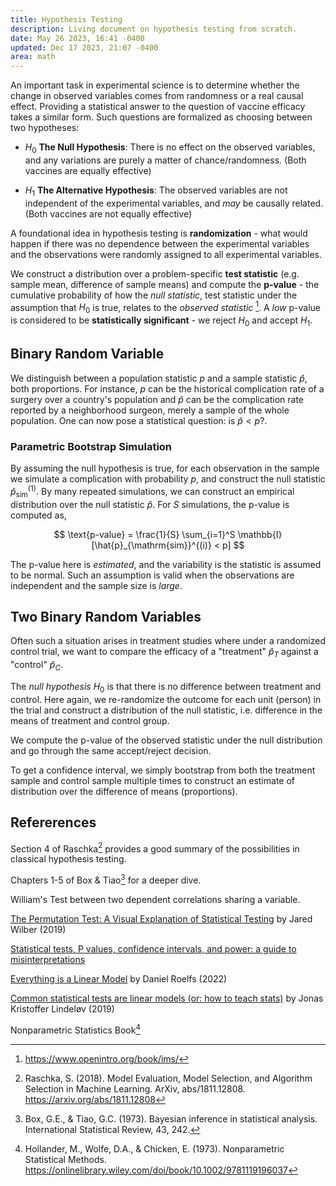 ```yaml
---
title: Hypothesis Testing
description: Living document on hypothesis testing from scratch.
date: May 26 2023, 16:41 -0400
updated: Dec 17 2023, 21:07 -0400
area: math
---
```


An important task in experimental science is to determine whether the change in observed variables comes from randomness or a real causal effect. Providing a statistical answer to the question of vaccine efficacy takes a similar form. Such questions are formalized as choosing between two hypotheses:

- $H_0$ **The Null Hypothesis**: There is no effect on the observed variables, and any variations are purely a matter of chance/randomness. (Both vaccines are equally effective)

* $H_1$ **The Alternative Hypothesis**: The observed variables are not independent of the experimental variables, and _may_ be causally related. (Both vaccines are not equally effective)

A foundational idea in hypothesis testing is **randomization** - what would happen if there was no dependence between the experimental variables and the observations were randomly assigned to all experimental variables.

We construct a distribution over a problem-specific **test statistic** (e.g. sample mean, difference of sample means) and compute the **p-value** - the cumulative probability of how the _null statistic_, test statistic under the assumption that $H_0$ is true, relates to the _observed statistic_ [^@IMS2023]. A _low_ p-value is considered to be **statistically significant** - we reject $H_0$ and accept $H_1$.

## Binary Random Variable

We distinguish between a population statistic $p$ and a sample statistic $\hat{p}$, both proportions. For instance, $p$ can be the historical complication rate of a surgery over a country's population and $\hat{p}$ can be the complication rate reported by a neighborhood surgeon, merely a sample of the whole population. One can now pose a statistical question: is $\hat{p} < p$?.

### Parametric Bootstrap Simulation

By assuming the null hypothesis is true, for each observation in the sample we simulate a complication with probability $p$, and construct the null statistic $\hat{p}_\mathrm{sim}^{(1)}$. By many repeated simulations, we can construct an empirical distribution over the null statistic $\hat{p}$. For $S$ simulations, the p-value is computed as,

$$
\text{p-value} = \frac{1}{S} \sum_{i=1}^S \mathbb{I}[\hat{p}_{\mathrm{sim}}^{(i)} < p]
$$

The p-value here is _estimated_, and the variability is the statistic is assumed to be normal. Such an assumption is valid when the observations are independent and the sample size is _large_.

## Two Binary Random Variables

Often such a situation arises in treatment studies where under a randomized control trial, we want to compare the efficacy of a "treatment" $\hat{p}_T$ against a "control" $\hat{p}_C$.

The _null hypothesis_ $H_0$ is that there is no difference between treatment and control. Here again, we re-randomize the outcome for each unit (person) in the trial and construct a distribution of the null statistic, i.e. difference in the means of treatment and control group.

We compute the p-value of the observed statistic under the null distribution and go through the same accept/reject decision.

To get a confidence interval, we simply bootstrap from both the treatment sample and control sample multiple times to construct an estimate of distribution over the difference of means (proportions).

## Refererences

Section 4 of Raschka[^@Model2018] provides a good summary of the possibilities in classical hypothesis testing.

Chapters 1-5 of Box & Tiao[^@Bayesian1973] for a deeper dive.

William's Test between two dependent correlations sharing a variable.

[The Permutation Test: A Visual Explanation of Statistical Testing](https://www.jwilber.me/permutationtest/) by Jared Wilber (2019)

[Statistical tests, P values, confidence intervals, and power: a guide to misinterpretations](https://link.springer.com/article/10.1007/s10654-016-0149-3)

[Everything is a Linear Model](https://danielroelfs.com/blog/everything-is-a-linear-model/) by Daniel Roelfs (2022)

[Common statistical tests are linear models (or: how to teach stats)](https://lindeloev.github.io/tests-as-linear/) by Jonas Kristoffer Lindeløv (2019)

Nonparametric Statistics Book[^@npsm2015]

[^@IMS2023]: https://www.openintro.org/book/ims/

[^@Model2018]: Raschka, S. (2018). Model Evaluation, Model Selection, and Algorithm Selection in Machine Learning. ArXiv, abs/1811.12808. https://arxiv.org/abs/1811.12808

[^@Bayesian1973]: Box, G.E., & Tiao, G.C. (1973). Bayesian inference in statistical analysis. International Statistical Review, 43, 242.

[^@npsm2015]: Hollander, M., Wolfe, D.A., & Chicken, E. (1973). Nonparametric Statistical Methods. https://onlinelibrary.wiley.com/doi/book/10.1002/9781119196037
